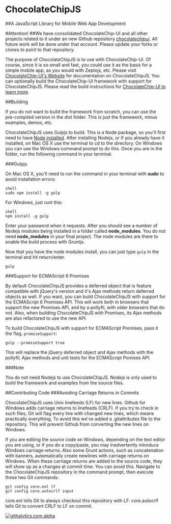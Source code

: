 ChocolateChipJS
================

##A JavaScript Library for Mobile Web App Development

#Attention!
##We have consolidated ChocolateChip-UI and all other projects related to it under an new Github repository [chocolatechipui](https://github.com/chocolatechipui). All future work will be done under that account. Please update your forks or clones to point to that repository.

The purpose of ChocolateChipJS is to use with ChocolateChip-UI. Of course, since it is so small and fast, you could use it as the basis for a simple mobile app, as you would with Zeptojs, etc. Please visit [ChocolateChip-UI's Website](http://chocolatechip-ui.com) for documentation on ChocolateChipJS. You can optionally build the ChocolateChip-UI framework with support for ChocolateChipJS. Please read the build instructions for [ChocolateChip-UI to learn more](http://chocolatechip-ui.com/documentation).

##Building 

If you do not want to build the framework from scratch, you can use the pre-compiled version in the dist folder. This is just the framework, minus examples, demos, etc.

ChocolateChipJS uses Gulpjs to build. This is a Node package, so you'll first need to have [Node installed](http://http://nodejs.org). After installing Nodejs, or if you already have it installed, on Mac OS X use the terminal to cd to the directory. On Windows you can use the Windows command prompt to do this. Once you are in the folder, run the following command in your terminal. 

###Gulpjs

On Mac OS X, you'll need to run the command in your terminal with **sudo** to avoid installation errors:

```
shell
sudo npm install -g gulp
``` 


For Windows, just runt this:

```
shell
npm install -g gulp
```

Enter your password when it requests. After you should see a number of Nodejs modules being installed in a folder called **node\_modules**. You do not need **node\_modules** in your final project. The node modules are there to enable the build process with Gruntjs.

Now that you have the node modules install, you can just type `gulp` in the terminal and hit return/enter. 

```
gulp
```

###Support for ECMAScript 6 Promises

By default ChocolateChipJS provides a deferred object that is feature compatible with jQuery's version and it's Ajax methods return deferred objects as well. If you want, you can build ChocolateChipJS with support for the ECMAScript 6 Promises API. This will work both in browsers that support the new Promises API, and by a pollyfil, with older browsers that do not. Also, when building ChocolateChipJS with Promises, its Ajax methods are also refactored to use the new API.

To build ChocolateChipJS with support for ECMAScript Promises, pass it the flag, `promiseSupport`:

```
gulp --promiseSupport true
```

This will replace the jQuery deferred object and Ajax methods with the pollyfil, Ajax methods and unit tests for the ECMAScript Pomises API.


###Note

You do not need Nodejs to use ChocolateChipJS. Nodejs is only used to build the framework and examples from the source files.

##Contributing Code
###Avoiding Carriage Returns in Commits

ChocolateChipJS uses Unix linefeeds (LF) for new lines. Github for Windows adds carriage returns to linefeeds (CRLF). If you try to check in such files, Git will flag every line with changed new lines, which means practically everything. To avoid this we've added a .gitattributes file to the repository. This will prevent Github from converting the new lines on Windows. 

If you are editing the source code on Windows, depending on the text editor you are using, or if you do a copy/paste, you may inadvertently introduce Windows carriage returns. Also some Grunt actions, such as concatenation with banners, automatically create newlines with carriage returns on Windows. When these carriage returns are added to the source code, they will show up as a changes at commit time. You can avoid this. Navigate to the ChocolateChipJS repository in the command prompt, then execute these two Git commands:

```
git config core.eol lf
git config core.autocrlf input
```

core.eol tells Git to always checkout this repository with LF. 
core.autocrlf tells Git to convert CRLF to LF on commit.

[![githalytics.com alpha](https://cruel-carlota.pagodabox.com/2f123684cf50f62013c044733bfc36fb "githalytics.com")](http://githalytics.com/sourcebitsllc/chocolatechip-ui)